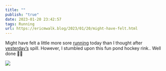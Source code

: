 ```yaml
---
title: ""
publish: "true"
date: 2023-01-20 23:42:57
tags: Running
url: https://ericmwalk.blog/2023/01/20/might-have-felt.html
---
```


Might have felt a little more sore [running](http://www.strava.com/activities/8423259390) today than I thought after [yesterday’s](https://ericmwalk.blog/2023/01/19/i-do-like.html) spill. However, I stumbled upon this fun pond hockey rink.. Well done 👏🏒

![](https://ericmwalk.blog/uploads/2023/44d30c9fff.jpg)